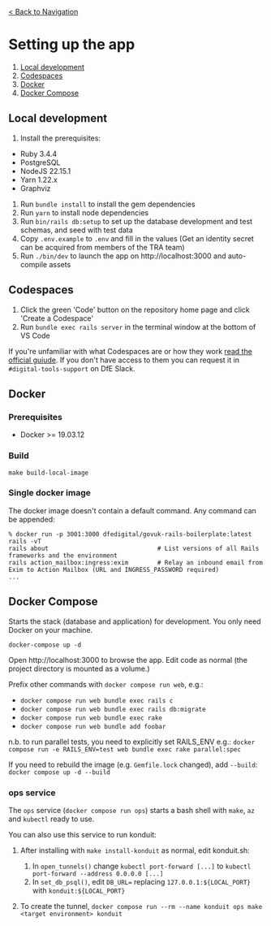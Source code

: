 [< Back to Navigation](../README.md)

# Setting up the app

1. [Local development](#local-development)
2. [Codespaces](#codespaces)
3. [Docker](#docker)
4. [Docker Compose](#docker-compose)

## Local development

1. Install the prerequisites:
- Ruby 3.4.4
- PostgreSQL
- NodeJS 22.15.1
- Yarn 1.22.x
- Graphviz
1. Run `bundle install` to install the gem dependencies
1. Run `yarn` to install node dependencies
1. Run `bin/rails db:setup` to set up the database development and test schemas, and seed with test data
1. Copy `.env.example` to `.env` and fill in the values (Get an identity secret can be acquired from members of the TRA team)
1. Run `./bin/dev` to launch the app on http://localhost:3000 and auto-compile assets

## Codespaces

1. Click the green 'Code' button on the repository home page and click 'Create a Codespace'
2. Run `bundle exec rails server` in the terminal window at the bottom of VS Code

If you're unfamiliar with what Codespaces are or how they work [read the official guiude](https://docs.github.com/en/codespaces/overview). If you
don't have access to them you can request it in `#digital-tools-support` on DfE Slack.

## Docker

### Prerequisites
- Docker >= 19.03.12

### Build
```
make build-local-image
```

### Single docker image
The docker image doesn't contain a default command. Any command can be appended:
```
% docker run -p 3001:3000 dfedigital/govuk-rails-boilerplate:latest rails -vT
rails about                              # List versions of all Rails frameworks and the environment
rails action_mailbox:ingress:exim        # Relay an inbound email from Exim to Action Mailbox (URL and INGRESS_PASSWORD required)
...
```

## Docker Compose

Starts the stack (database and application) for development. You only need Docker on your machine.

```
docker-compose up -d
```

Open http://localhost:3000 to browse the app. Edit code as normal (the project directory is mounted as a volume.)

Prefix other commands with `docker compose run web`, e.g.:
- `docker compose run web bundle exec rails c`
- `docker compose run web bundle exec rails db:migrate`
- `docker compose run web bundle exec rake`
- `docker compose run web bundle add foobar`

n.b. to run parallel tests, you need to explicitly set RAILS_ENV e.g.: `docker compose run -e RAILS_ENV=test web bundle exec rake parallel:spec`

If you need to rebuild the image (e.g. `Gemfile.lock` changed), add `--build`: `docker compose up -d --build`

### ops service

The `ops` service (`docker compose run ops`) starts a bash shell with `make`, `az` and `kubectl` ready to use.

You can also use this service to run konduit:

1. After installing with `make install-konduit` as normal, edit konduit.sh:
    1. In `open_tunnels()` change `kubectl port-forward [...]` to `kubectl port-forward --address 0.0.0.0 [...]`
    2. In `set_db_psql()`, edit `DB_URL=` replacing `127.0.0.1:${LOCAL_PORT}` with `konduit:${LOCAL_PORT}`

2. To create the tunnel, `docker compose run --rm --name konduit ops make <target environment> konduit`
